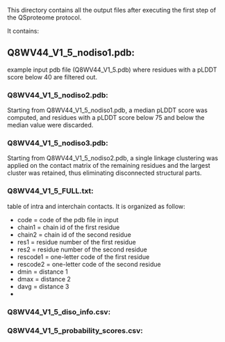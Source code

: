 This directory contains all the output files after executing the first step of the QSproteome protocol.

It contains:

## Q8WV44_V1_5_nodiso1.pdb: 

example input pdb file (Q8WV44_V1_5.pdb) where residues with a pLDDT score below 40 are filtered out.

### Q8WV44_V1_5_nodiso2.pdb: 

Starting from Q8WV44_V1_5_nodiso1.pdb, a median pLDDT score was computed, and residues with a pLDDT score
below 75 and below the median value were discarded.

### Q8WV44_V1_5_nodiso3.pdb: 

Starting from Q8WV44_V1_5_nodiso2.pdb, a single linkage clustering was applied on the contact matrix of the remaining residues and the largest cluster was retained, thus eliminating disconnected structural parts.

### Q8WV44_V1_5_FULL.txt: 

table of intra and interchain contacts. It is organized as follow:
- code = code of the pdb file in input
- chain1 = chain id of the first residue
- chain2 = chain id of the second residue
- res1 = residue number of the first residue
- res2 = residue number of the second residue
- rescode1 = one-letter code of the first residue
- rescode2 = one-letter code of the second residue
- dmin = distance 1
- dmax = distance 2
- davg = distance 3
- 
### Q8WV44_V1_5_diso_info.csv:

### Q8WV44_V1_5_probability_scores.csv:
